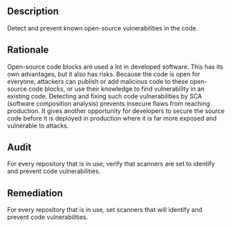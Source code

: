 ## Description

Detect and prevent known open-source vulnerabilities in the code.

## Rationale

Open-source code blocks are used a lot in developed software. This has its own advantages, but it also has risks. Because the code is open for everyone, attackers can publish or add malicious code to these open-source code blocks, or use their knowledge to find vulnerability in an existing code. Detecting and fixing such code vulnerabilities by SCA (software composition analysis) prevents insecure flaws from reaching production. It gives another opportunity for developers to secure the source code before it is deployed in production where it is far more exposed and vulnerable to attacks.

## Audit

For every repository that is in use, verify that scanners are set to identify and prevent code vulnerabilities.

## Remediation

For every repository that is in use, set scanners that will identify and prevent code vulnerabilities.
